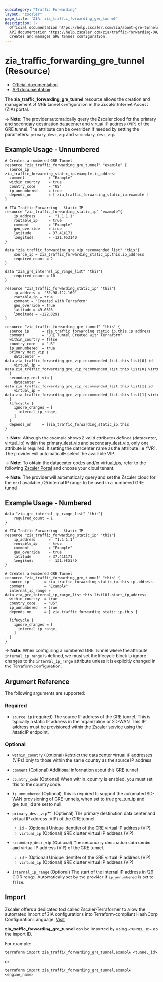 ```yaml
---
subcategory: "Traffic Forwarding"
layout: "zscaler"
page_title: "ZIA: zia_traffic_forwarding_gre_tunnel"
description: |-
  Official documentation https://help.zscaler.com/zia/about-gre-tunnels
  API documentation https://help.zscaler.com/zia/traffic-forwarding-0#/greTunnels-post
  Creates and manages GRE tunnel configuration.
---
```


# zia_traffic_forwarding_gre_tunnel (Resource)

* [Official documentation](https://help.zscaler.com/zia/about-gre-tunnels)
* [API documentation](https://help.zscaler.com/zia/traffic-forwarding-0#/greTunnels-post)

The **zia_traffic_forwarding_gre_tunnel** resource allows the creation and management of GRE tunnel configuration in the Zscaler Internet Access (ZIA) portal.

-> **Note:** The provider automatically query the Zscaler cloud for the primary and secondary destination datacenter and virtual IP address (VIP) of the GRE tunnel. The attribute can be overriden if needed by setting the parameters: `primary_dest_vip` and `secondary_dest_vip`.

## Example Usage - Unnumbered

```hcl
# Creates a numbered GRE Tunnel
resource "zia_traffic_forwarding_gre_tunnel" "example" {
  source_ip         = zia_traffic_forwarding_static_ip.example.ip_address
  comment           = "Example"
  within_country    = true
  country_code      = "US"
  ip_unnumbered     = true
  depends_on        = [ zia_traffic_forwarding_static_ip.example ]
}

# ZIA Traffic Forwarding - Static IP
resource "zia_traffic_forwarding_static_ip" "example"{
    ip_address      =  "1.1.1.1"
    routable_ip     = true
    comment         = "Example"
    geo_override    = true
    latitude        = 37.418171
    longitude       = -121.953140
}
```

```hcl
data "zia_traffic_forwarding_gre_vip_recommended_list" "this"{
    source_ip = zia_traffic_forwarding_static_ip.this.ip_address
    required_count = 2
}

data "zia_gre_internal_ip_range_list" "this"{
    required_count = 10
}

resource "zia_traffic_forwarding_static_ip" "this"{
    ip_address =  "50.98.112.169"
    routable_ip = true
    comment = "Created with Terraform"
    geo_override = true
    latitude = 49.0526
    longitude = -122.8291
}

resource "zia_traffic_forwarding_gre_tunnel" "this" {
  source_ip      = zia_traffic_forwarding_static_ip.this.ip_address
  comment        = "GRE Tunnel Created with Terraform"
  within_country = false
  country_code   = "US"
  ip_unnumbered  = true
  primary_dest_vip {
    datacenter = data.zia_traffic_forwarding_gre_vip_recommended_list.this.list[0].id
    virtual_ip = data.zia_traffic_forwarding_gre_vip_recommended_list.this.list[0].virtual_ip
  }
  secondary_dest_vip {
    datacenter = data.zia_traffic_forwarding_gre_vip_recommended_list.this.list[1].id
    virtual_ip = data.zia_traffic_forwarding_gre_vip_recommended_list.this.list[1].virtual_ip
  }
  lifecycle {
    ignore_changes = [
      internal_ip_range,
    ]
  }
  depends_on     = [zia_traffic_forwarding_static_ip.this]
}
```

-> **Note:** Although the example shows 2 valid attributes defined (datacenter, virtual_ip) within the primary_dest_vip and secondary_dest_vip, only one attribute is required. If setting the datacenter name as the attribute i.e YVR1. The provider will automatically select the available VIP.

-> **Note:** To obtain the datacenter codes and/or virtual_ips, refer to the following [Zscaler Portal](https://config.zscaler.com/zscloud.net/cenr) and choose your cloud tenant.

-> **Note:** The provider will automatically query and set the Zscaler cloud for the next available `/29` internal IP range to be used in a numbered GRE tunnel.

## Example Usage - Numbered

```hcl
data "zia_gre_internal_ip_range_list" "this"{
    required_count = 1
}

# ZIA Traffic Forwarding - Static IP
resource "zia_traffic_forwarding_static_ip" "this"{
    ip_address      =  "1.1.1.1"
    routable_ip     = true
    comment         = "Example"
    geo_override    = true
    latitude        = 37.418171
    longitude       = -121.953140
}

# Creates a Numbered GRE Tunnel
resource "zia_traffic_forwarding_gre_tunnel" "this" {
  source_ip       = zia_traffic_forwarding_static_ip.this.ip_address
  comment         = "Example"
  internal_ip_range = data.zia_gre_internal_ip_range_list.this.list[0].start_ip_address
  within_country  = true
  country_code    = "US"
  ip_unnumbered   = true
  depends_on      = [ zia_traffic_forwarding_static_ip.this ]

  lifecycle {
    ignore_changes = [
      internal_ip_range,
    ]
  }
}
```

-> **Note:** When configuring a numbered GRE Tunnel where the attribute `internal_ip_range` is defined, we must set the lifecycle block to ignore changes to the ``internal_ip_range`` attribute unless it is explicitly changed in the Terraform configuration.

## Argument Reference

The following arguments are supported:

### Required

* `source_ip` (required) The source IP address of the GRE tunnel. This is typically a static IP address in the organization or SD-WAN. This IP address must be provisioned within the Zscaler service using the /staticIP endpoint.

### Optional

* `within_country` (Optional) Restrict the data center virtual IP addresses (VIPs) only to those within the same country as the source IP address
* `comment` (Optional) Additional information about this GRE tunnel
* `country_code` (Optional) When within_country is enabled, you must set this to the country code.
* `ip_unnumbered` (Optional) This is required to support the automated SD-WAN provisioning of GRE tunnels, when set to true gre_tun_ip and gre_tun_id are set to null
* `primary_dest_vip`**` (Optional) The primary destination data center and virtual IP address (VIP) of the GRE tunnel.
  * `id` - (Optional) Unique identifer of the GRE virtual IP address (VIP)
  * `virtual_ip` (Optional) GRE cluster virtual IP address (VIP)

* `secondary_dest_vip` (Optional) The secondary destination data center and virtual IP address (VIP) of the GRE tunnel.
  * `id` - (Optional) Unique identifer of the GRE virtual IP address (VIP)
  * `virtual_ip` (Optional) GRE cluster virtual IP address (VIP)

* `internal_ip_range` (Optional) The start of the internal IP address in /29 CIDR range. Automatically set by the provider if `ip_unnumbered` is set to `false`.

## Import

Zscaler offers a dedicated tool called Zscaler-Terraformer to allow the automated import of ZIA configurations into Terraform-compliant HashiCorp Configuration Language.
[Visit](https://github.com/zscaler/zscaler-terraformer)

**zia_traffic_forwarding_gre_tunnel** can be imported by using `<TUNNEL_ID>` as the import ID.

For example:

```shell
terraform import zia_traffic_forwarding_gre_tunnel.example <tunnel_id>
```

or

```shell
terraform import zia_traffic_forwarding_gre_tunnel.example <engine_name>
```
